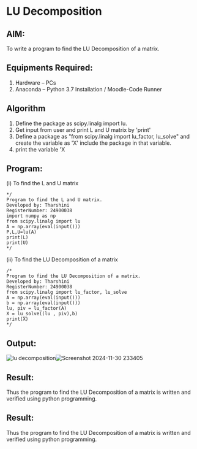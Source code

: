 # LU Decomposition 

## AIM:
To write a program to find the LU Decomposition of a matrix.

## Equipments Required:
1. Hardware – PCs
2. Anaconda – Python 3.7 Installation / Moodle-Code Runner

## Algorithm
1. Define the package as scipy.linalg import lu.
2. Get input from user and print L and U matrix by 'print'
3. Define a package as "from scipy.linalg import lu_factor, lu_solve" and create the variable as 'X' include the package in that variable.
4. print the variable 'X

## Program:
(i) To find the L and U matrix
```
*/
Program to find the L and U matrix.
Developed by: Tharshini
RegisterNumber: 24900038
import numpy as np
from scipy.linalg import lu
A = np.array(eval(input()))
P,L,U=lu(A)
print(L)
print(U)
*/
```
(ii) To find the LU Decomposition of a matrix
```
/*
Program to find the LU Decomposition of a matrix.
Developed by: Tharshini
RegisterNumber: 24900038
from scipy.linalg import lu_factor, lu_solve
A = np.array(eval(input()))
b = np.array(eval(input()))
lu, piv = lu_factor(A)
X = lu_solve((lu , piv),b)
print(X)
*/
```

## Output:
![lu decomposition]()![Screenshot 2024-11-30 233405](https://github.com/user-attachments/assets/c789e251-f346-4e64-bb32-0affc7b642eb)

## Result:
Thus the program to find the LU Decomposition of a matrix is written and verified using python programming.



## Result:
Thus the program to find the LU Decomposition of a matrix is written and verified using python programming.

